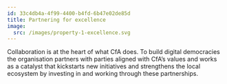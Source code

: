 ```yaml
---
id: 33c4db4a-4f99-4400-b4fd-6b47e02de85d
title: Partnering for excellence
image:
  src: /images/property-1-excellence.svg
---
```


Collaboration is at the heart of what CfA does. To build digital democracies the organisation partners with parties aligned with CfA’s values and works as a catalyst that kickstarts new initiatives and strengthens the local ecosystem by investing in and working through these partnerships.
